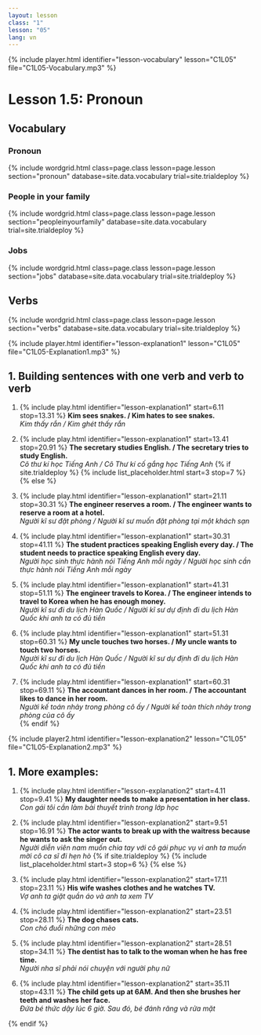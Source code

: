 ```yaml
---
layout: lesson
class: "1"
lesson: "05"
lang: vn
---
```




{% include player.html identifier="lesson-vocabulary" lesson="C1L05" file="C1L05-Vocabulary.mp3" %}
# Lesson 1.5: Pronoun 


## Vocabulary 

### Pronoun  

{% include wordgrid.html 
		class=page.class 
		lesson=page.lesson 
		section="pronoun"
		database=site.data.vocabulary 
		trial=site.trialdeploy %}



### People in your family 

{% include wordgrid.html 
		class=page.class 
		lesson=page.lesson 
		section="peopleinyourfamily"
		database=site.data.vocabulary 
		trial=site.trialdeploy %}


### Jobs 

{% include wordgrid.html 
		class=page.class 
		lesson=page.lesson 
		section="jobs"
		database=site.data.vocabulary 
		trial=site.trialdeploy %}




## Verbs

{% include wordgrid.html 
		class=page.class 
		lesson=page.lesson 
		section="verbs"
		database=site.data.vocabulary 
		trial=site.trialdeploy %}



{% include player.html identifier="lesson-explanation1" lesson="C1L05" file="C1L05-Explanation1.mp3" %}

## 1. Building sentences with one verb and verb to verb

1. {% include play.html identifier="lesson-explanation1" start=6.11 stop=13.31 %} **Kim sees snakes. / Kim hates to see snakes.**  
*Kim thấy rắn / Kim ghét thấy rắn*  
  
2. {% include play.html identifier="lesson-explanation1" start=13.41 stop=20.91 %} **The secretary studies English. / The secretary tries to study English.**   
*Cô thư kí học Tiếng Anh / Cô Thư kí cố gắng học Tiếng Anh*
{% if site.trialdeploy %}
	{% include list_placeholder.html start=3 stop=7 %}
	{% else %}

3. {% include play.html identifier="lesson-explanation1" start=21.11 stop=30.31 %} **The engineer reserves a room. / The engineer wants to reserve a room at a hotel.**   
*Người kĩ sư đặt phòng / Người kĩ sư muốn đặt phòng tại một khách sạn*


4. {% include play.html identifier="lesson-explanation1" start=30.31 stop=41.11 %} **The student practices speaking English every day. / The student needs to practice speaking English every day.**  
 *Người học sinh thực hành nói Tiếng Anh mỗi ngày / Người học sinh  cần thực hành nói Tiếng Anh mỗi ngày*

5. {% include play.html identifier="lesson-explanation1" start=41.31 stop=51.11 %} **The engineer travels to Korea. / The engineer intends to travel to Korea when he has enough money.**   
*Người kĩ sư đi du lịch Hàn Quốc / Người kĩ sư dự định đi du lịch Hàn Quốc khi anh ta có đủ tiền*

6. {% include play.html identifier="lesson-explanation1" start=51.31 stop=60.31 %} **My uncle touches two horses. / My uncle wants to touch two horses.**   
*Người kĩ sư đi du lịch Hàn Quốc / Người kĩ sư dự định đi du lịch Hàn Quốc khi anh ta có đủ tiền*

7. {% include play.html identifier="lesson-explanation1" start=60.31 stop=69.11 %} **The accountant dances in her room. / The accountant likes to dance in her room.**   
*Người kế toán nhảy trong phòng cô ấy / Người kế toàn thích nhảy trong phòng của cô ấy*  
{% endif %}

{% include player2.html identifier="lesson-explanation2" lesson="C1L05" file="C1L05-Explanation2.mp3" %}
## 1. More examples: 

1. {% include play.html identifier="lesson-explanation2" start=4.11 stop=9.41 %} **My daughter needs to make a presentation in her class.**   
*Con gái tôi cần làm bài thuyết trình trong lớp học*

2. {% include play.html identifier="lesson-explanation2" start=9.51 stop=16.91 %} **The actor wants to break up with the waitress because he wants to ask the singer out.**   
*Người diễn viên nam muốn chia tay với cô gái phục vụ vì anh ta muốn mời cô ca sĩ đi hẹn hò*
{% if site.trialdeploy %}
	{% include list_placeholder.html start=3 stop=6 %}
	{% else %}
	
3. {% include play.html identifier="lesson-explanation2" start=17.11 stop=23.11 %} **His wife washes clothes and he watches TV.**  
 *Vợ anh ta giặt quần áo và anh ta xem TV*

4. {% include play.html identifier="lesson-explanation2" start=23.51 stop=28.11 %} **The dog chases cats.**  
 *Con chó đuổi những con mèo*

5. {% include play.html identifier="lesson-explanation2" start=28.51 stop=34.11 %} **The dentist has to talk to the woman when he has free time.**   
*Người nha sĩ phải nói chuyện với người phụ nữ*

6. {% include play.html identifier="lesson-explanation2" start=35.11 stop=43.11 %} **The child gets up at 6AM. And then she brushes her teeth and washes her face.**  
*Đứa bé thức dậy lúc 6 giờ. Sau đó, bé đánh răng và rửa mặt*

{% endif %}

